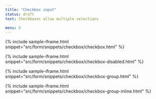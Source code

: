 ```yaml
---
title: "Checkbox input"
status: draft
text: Checkboxes allow multiple selections

menu: 5
---
```



{% include sample-iframe.html snippet="src/form/snippets/checkbox/checkbox.html" %}

{% include sample-iframe.html snippet="src/form/snippets/checkbox/checkbox-disabled.html" %}

{% include sample-iframe.html snippet="src/form/snippets/checkbox/checkbox-group.html" %}

{% include sample-iframe.html snippet="src/form/snippets/checkbox/checkbox-group-inline.html" %}